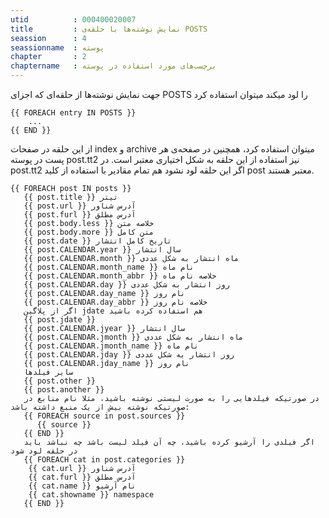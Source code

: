 ```yaml
---
utid          : 000400020007
title         : نمایش نوشته‌ها با حلقه‌ی POSTS
seassion      : 4
seassionname  : پوسته
chapter       : 2
chaptername   : برچسب‌های مورد استفاده در پوسته
---
```



<p>جهت نمایش نوشته‌ها از حلقه‌ای که اجزای POSTS را لود میکند میتوان استفاده کرد</p>

<pre><code>{{ FOREACH entry IN POSTS }}
    ...
{{ END }}
</code></pre>

<p>از این حلقه در صفحات index و archive میتوان استفاده کرد، همچنین در صفحه‌ی هر پست در پوسته post.tt2 نیز استفاده از این حلقه به شکل اختیاری معتبر است. در post.tt2 اگر این حلقه لود نشود هم تمام مقادیر با استفاده از کلید post معتبر هستند.</p>

<pre><code>{{ FOREACH post IN posts }}
   {{ post.title }} تیتر
   {{ post.url }} آدرس شناور
   {{ post.furl }} آدرس مطلق
   {{ post.body.less }} خلاصه متن
   {{ post.body.more }} متن کامل
   {{ post.date }} تاریخ کامل انتشار
   {{ post.CALENDAR.year }} سال انتشار
   {{ post.CALENDAR.month }} ماه انتشار به شکل عددی
   {{ post.CALENDAR.month_name }} نام ماه
   {{ post.CALENDAR.month_abbr }} خلاصه نام ماه
   {{ post.CALENDAR.day }} روز انتشار به شکل عددی
   {{ post.CALENDAR.day_name }} نام روز
   {{ post.CALENDAR.day_abbr }} خلاصه نام روز
   اگر از پلاگین jdate هم استفاده کرده باشید
   {{ post.jdate }}
   {{ post.CALENDAR.jyear }} سال انتشار
   {{ post.CALENDAR.jmonth }} ماه انتشار به شکل عددی
   {{ post.CALENDAR.jmonth_name }} نام ماه
   {{ post.CALENDAR.jday }} روز انتشار به شکل عددی
   {{ post.CALENDAR.jday_name }} نام روز
   سایر فیلدها
   {{ post.other }}
   {{ post.another }}
   در صورتیکه فیلدهایی را به صورت لیستی نوشته باشید، مثلا نام منابع در صورتیکه نوشته بیش از یک منبع داشته باشد:
   {{ FOREACH source in post.sources }}
      {{ source }}
   {{ END }}
   اگر فیلدی را آرشیو کرده باشید، چه آن فیلد لیست باشد چه نباشد باید در حلقه لود شود
   {{ FOREACH cat in post.categories }}
    {{ cat.url }} آدرس شناور
    {{ cat.furl }} آدرس مطلق
    {{ cat.name }} نام آرشیو
    {{ cat.showname }} namespace
   {{ END }}
</code></pre>


